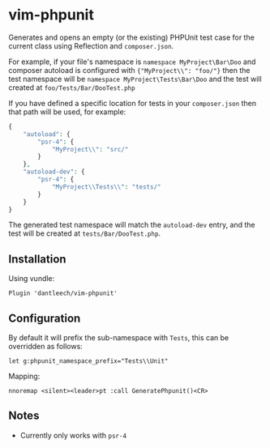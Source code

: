 vim-phpunit
===========

Generates and opens an empty (or the existing) PHPUnit test case for the
current class using Reflection and `composer.json`.

For example, if your file's namespace is `namespace MyProject\Bar\Doo` and
composer autoload is configured with `{"MyProject\\": "foo/"}` then the test
namespace will be `namespace MyProject\Tests\Bar\Doo` and the test will
created at `foo/Tests/Bar/DooTest.php`

If you have defined a specific location for tests in your `composer.json` then
that path will be used, for example:

````php
{
    "autoload": {
        "psr-4": {
            "MyProject\\": "src/"
        }
    },
    "autoload-dev": {
        "psr-4": {
            "MyProject\\Tests\\": "tests/"
        }
    }
}
````

The generated test namespace will match the `autoload-dev` entry, and the test
will be created at `tests/Bar/DooTest.php`.

Installation
------------

Using vundle:

````vim
Plugin 'dantleech/vim-phpunit'
````

Configuration
-------------

By default it will prefix the sub-namespace with `Tests`, this can be
overridden as follows:

````vim
let g:phpunit_namespace_prefix="Tests\\Unit"
````

Mapping:

````vim
nnoremap <silent><leader>pt :call GeneratePhpunit()<CR>
````

Notes
-----

- Currently only works with `psr-4`
